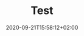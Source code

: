 ---
title: "Test"
description: "test"
lead: "test"
date: 2020-09-21T15:58:12+02:00
lastmod: 2020-09-21T15:58:12+02:00
draft: false
images: []
menu:
  docs:
    parent: "basicScripts"
weight: 360
toc: true
---